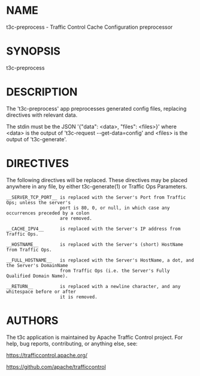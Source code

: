 <!--
    Licensed to the Apache Software Foundation (ASF) under one
    or more contributor license agreements.  See the NOTICE file
    distributed with this work for additional information
    regarding copyright ownership.  The ASF licenses this file
    to you under the Apache License, Version 2.0 (the
    "License"); you may not use this file except in compliance
    with the License.  You may obtain a copy of the License at

      http://www.apache.org/licenses/LICENSE-2.0

    Unless required by applicable law or agreed to in writing,
    software distributed under the License is distributed on an
    "AS IS" BASIS, WITHOUT WARRANTIES OR CONDITIONS OF ANY
    KIND, either express or implied.  See the License for the
    specific language governing permissions and limitations
    under the License.
-->

<!--

  !!!
      This file is both a Github Readme and manpage!
      Please make sure changes appear properly with man,
      and follow man conventions, such as:
      https://www.bell-labs.com/usr/dmr/www/manintro.html

      A primary goal of t3c is to follow POSIX and LSB standards
      and conventions, so it's easy to learn and use by people
      who know Linux and other *nix systems. Providing a proper
      manpage is a big part of that.
  !!!

-->
# NAME

t3c-preprocess - Traffic Control Cache Configuration preprocessor

# SYNOPSIS

t3c-preprocess

# DESCRIPTION

The 't3c-preprocess' app preprocesses generated config files, replacing directives with relevant data.

The stdin must be the JSON '{"data": \<data\>, "files": \<files\>}' where \<data\> is the output of 't3c-request --get-data=config' and \<files\> is the output of 't3c-generate'.

# DIRECTIVES

The following directives will be replaced. These directives may be placed anywhere in any file, by either t3c-generate(1) or Traffic Ops Parameters.

    __SERVER_TCP_PORT__ is replaced with the Server's Port from Traffic Ops; unless the server's
                        port is 80, 0, or null, in which case any occurrences preceded by a colon
                        are removed.

    __CACHE_IPV4__      is replaced with the Server's IP address from Traffic Ops.

    __HOSTNAME__        is replaced with the Server's (short) HostName from Traffic Ops.

    __FULL_HOSTNAME__   is replaced with the Server's HostName, a dot, and the Server's DomainName
                        from Traffic Ops (i.e. the Server's Fully Qualified Domain Name).

    __RETURN__          is replaced with a newline character, and any whitespace before or after
                        it is removed.

# AUTHORS

The t3c application is maintained by Apache Traffic Control project. For help, bug reports, contributing, or anything else, see:

https://trafficcontrol.apache.org/

https://github.com/apache/trafficcontrol
